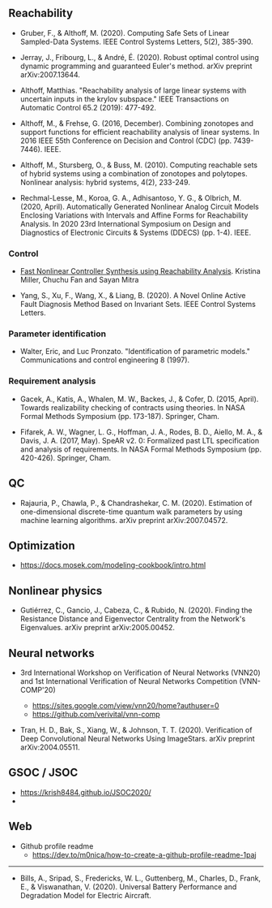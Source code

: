 ## Reachability

- Gruber, F., & Althoff, M. (2020). Computing Safe Sets of Linear Sampled-Data Systems. IEEE Control Systems Letters, 5(2), 385-390.

- Jerray, J., Fribourg, L., & André, É. (2020). Robust optimal control using dynamic programming and guaranteed Euler's method. arXiv preprint arXiv:2007.13644.

- Althoff, Matthias. "Reachability analysis of large linear systems with uncertain inputs in the krylov subspace." IEEE Transactions on Automatic Control 65.2 (2019): 477-492.

- Althoff, M., & Frehse, G. (2016, December). Combining zonotopes and support functions for efficient reachability analysis of linear systems. In 2016 IEEE 55th Conference on Decision and Control (CDC) (pp. 7439-7446). IEEE.

- Althoff, M., Stursberg, O., & Buss, M. (2010). Computing reachable sets of hybrid systems using a combination of zonotopes and polytopes. Nonlinear analysis: hybrid systems, 4(2), 233-249.

- Rechmal-Lesse, M., Koroa, G. A., Adhisantoso, Y. G., & Olbrich, M. (2020, April). Automatically Generated Nonlinear Analog Circuit Models Enclosing Variations with Intervals and Affine Forms for Reachability Analysis. In 2020 23rd International Symposium on Design and Diagnostics of Electronic Circuits & Systems (DDECS) (pp. 1-4). IEEE.


### Control

- [Fast Nonlinear Controller Synthesis using Reachability Analysis](https://kmmille.github.io/FACTEST/files/reachtube.pdf). Kristina Miller, Chuchu Fan and Sayan Mitra

- Yang, S., Xu, F., Wang, X., & Liang, B. (2020). A Novel Online Active Fault Diagnosis Method Based on Invariant Sets. IEEE Control Systems Letters.

### Parameter identification 

- Walter, Eric, and Luc Pronzato. "Identification of parametric models." Communications and control engineering 8 (1997).

### Requirement analysis

- Gacek, A., Katis, A., Whalen, M. W., Backes, J., & Cofer, D. (2015, April). Towards realizability checking of contracts using theories. In NASA Formal Methods Symposium (pp. 173-187). Springer, Cham.

- Fifarek, A. W., Wagner, L. G., Hoffman, J. A., Rodes, B. D., Aiello, M. A., & Davis, J. A. (2017, May). SpeAR v2. 0: Formalized past LTL specification and analysis of requirements. In NASA Formal Methods Symposium (pp. 420-426). Springer, Cham.


## QC

- Rajauria, P., Chawla, P., & Chandrashekar, C. M. (2020). Estimation of one-dimensional discrete-time quantum walk parameters by using machine learning algorithms. arXiv preprint arXiv:2007.04572.

## Optimization

- https://docs.mosek.com/modeling-cookbook/intro.html

## Nonlinear physics

- Gutiérrez, C., Gancio, J., Cabeza, C., & Rubido, N. (2020). Finding the Resistance Distance and Eigenvector Centrality from the Network's Eigenvalues. arXiv preprint arXiv:2005.00452.

## Neural networks

- 3rd International Workshop on Verification of Neural Networks (VNN20) and 1st International Verification of Neural Networks Competition (VNN-COMP'20)
    - https://sites.google.com/view/vnn20/home?authuser=0
    - https://github.com/verivital/vnn-comp

- Tran, H. D., Bak, S., Xiang, W., & Johnson, T. T. (2020). Verification of Deep Convolutional Neural Networks Using ImageStars. arXiv preprint arXiv:2004.05511.

## GSOC / JSOC

- https://krish8484.github.io/JSOC2020/
- 

## Web

- Github profile readme
    - https://dev.to/m0nica/how-to-create-a-github-profile-readme-1paj
    
---

- Bills, A., Sripad, S., Fredericks, W. L., Guttenberg, M., Charles, D., Frank, E., & Viswanathan, V. (2020). Universal Battery Performance and Degradation Model for Electric Aircraft.

